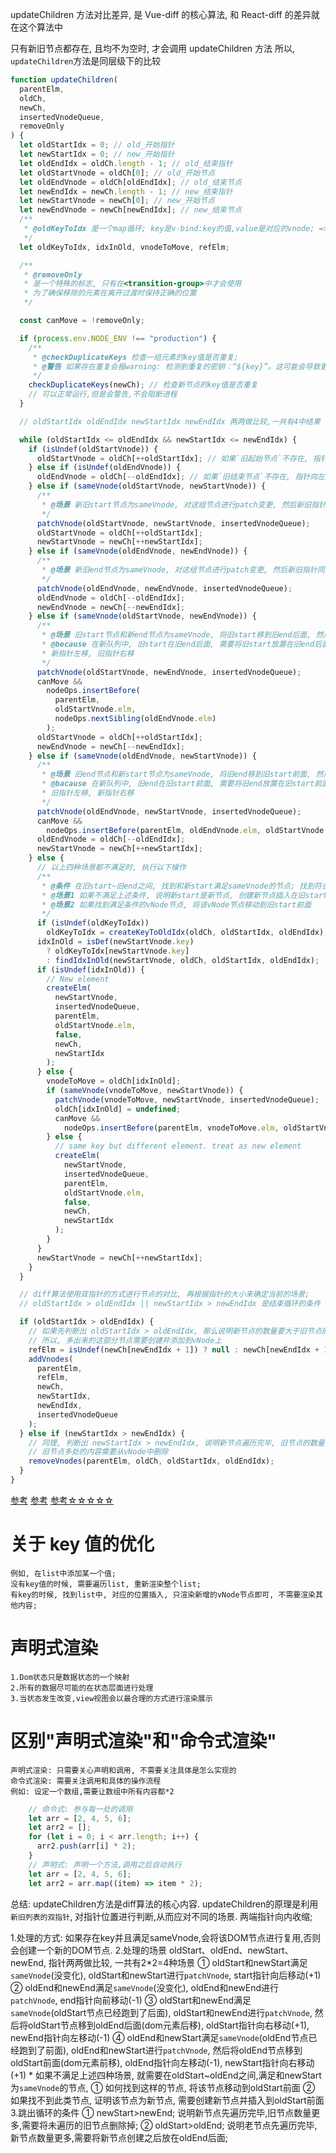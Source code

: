 updateChildren 方法对比差异, 是 Vue-diff 的核心算法, 和 React-diff 的差异就在这个算法中

只有新旧节点都存在, 且均不为空时, 才会调用 updateChildren 方法
所以, `updateChildren`方法是同层级下的比较

```js
function updateChildren(
  parentElm,
  oldCh,
  newCh,
  insertedVnodeQueue,
  removeOnly
) {
  let oldStartIdx = 0; // old_开始指针
  let newStartIdx = 0; // new_开始指针
  let oldEndIdx = oldCh.length - 1; // old_结束指针
  let oldStartVnode = oldCh[0]; // old_开始节点
  let oldEndVnode = oldCh[oldEndIdx]; // old_结束节点
  let newEndIdx = newCh.length - 1; // new_结束指针
  let newStartVnode = newCh[0]; // new_开始节点
  let newEndVnode = newCh[newEndIdx]; // new_结束节点
  /**
   * @oldKeyToIdx 是一个map循环; key是v-bind:key的值,value是对应的vnode; => 可以通过key找到对应且唯一的vnode
   */
  let oldKeyToIdx, idxInOld, vnodeToMove, refElm;

  /**
   * @removeOnly
   * 是一个特殊的标志, 只有在<transition-group>中才会使用
   * 为了确保移除的元素在离开过渡时保持正确的位置
   */

  const canMove = !removeOnly;

  if (process.env.NODE_ENV !== "production") {
    /**
     * @checkDuplicateKeys 检查一组元素的key值是否重复;
     * @警告 如果存在重复会报warning: 检测到重复的密钥：“${key}”。这可能会导致更新错误。
     */
    checkDuplicateKeys(newCh); // 检查新节点的key值是否重复
    // 可以正常运行,但是会警告,不会阻断进程
  }

  // oldStartIdx oldEndIdx newStartIdx newEndIdx 两两做比较,一共有4中结果

  while (oldStartIdx <= oldEndIdx && newStartIdx <= newEndIdx) {
    if (isUndef(oldStartVnode)) {
      oldStartVnode = oldCh[++oldStartIdx]; // 如果`旧起始节点`不存在, 指针向右顺延一位, 取下一个节点
    } else if (isUndef(oldEndVnode)) {
      oldEndVnode = oldCh[--oldEndIdx]; // 如果`旧结束节点`不存在, 指针向左顺延一位, 取上一个节点
    } else if (sameVnode(oldStartVnode, newStartVnode)) {
      /**
       * @场景 新旧start节点为sameVnode, 对这组节点进行patch变更, 然后新旧指针同时向右移;
       */
      patchVnode(oldStartVnode, newStartVnode, insertedVnodeQueue);
      oldStartVnode = oldCh[++oldStartIdx];
      newStartVnode = newCh[++newStartIdx];
    } else if (sameVnode(oldEndVnode, newEndVnode)) {
      /**
       * @场景 新旧end节点为sameVnode, 对这组节点进行patch变更, 然后新旧指针同时向左移;
       */
      patchVnode(oldEndVnode, newEndVnode, insertedVnodeQueue);
      oldEndVnode = oldCh[--oldEndIdx];
      newEndVnode = newCh[--newEndIdx];
    } else if (sameVnode(oldStartVnode, newEndVnode)) {
      /**
       * @场景 旧start节点和新end节点为sameVnode, 将旧start移到旧end后面, 然后对这两组节点进行patch;
       * @because 在新队列中, 旧start在旧end后面, 需要将旧start放置在旧end后面;
       * 新指针左移, 旧指针右移
       */
      patchVnode(oldStartVnode, newEndVnode, insertedVnodeQueue);
      canMove &&
        nodeOps.insertBefore(
          parentElm,
          oldStartVnode.elm,
          nodeOps.nextSibling(oldEndVnode.elm)
        );
      oldStartVnode = oldCh[++oldStartIdx];
      newEndVnode = newCh[--newEndIdx];
    } else if (sameVnode(oldEndVnode, newStartVnode)) {
      /**
       * @场景 旧end节点和新start节点为sameVnode, 将旧end移到旧start前面, 然后对这两组节点进行patch;
       * @bacause 在新队列中, 旧end在旧start前面, 需要将旧end放置在旧start前面;
       * 旧指针左移, 新指针右移
       */
      patchVnode(oldEndVnode, newStartVnode, insertedVnodeQueue);
      canMove &&
        nodeOps.insertBefore(parentElm, oldEndVnode.elm, oldStartVnode.elm);
      oldEndVnode = oldCh[--oldEndIdx];
      newStartVnode = newCh[++newStartIdx];
    } else {
      // 以上四种场景都不满足时, 执行以下操作
      /**
       * @条件 在旧start~旧end之间, 找到和新start满足sameVnode的节点; 找到符合条件的节点后, 新start指针右移, 进入下个循环
       * @场景1 如果不满足上述条件, 说明新start是新节点, 创建新节点插入在旧start前面
       * @场景2 如果找到满足条件的vNode节点, 将该vNode节点移动到旧start前面
       */
      if (isUndef(oldKeyToIdx))
        oldKeyToIdx = createKeyToOldIdx(oldCh, oldStartIdx, oldEndIdx);
      idxInOld = isDef(newStartVnode.key)
        ? oldKeyToIdx[newStartVnode.key]
        : findIdxInOld(newStartVnode, oldCh, oldStartIdx, oldEndIdx);
      if (isUndef(idxInOld)) {
        // New element
        createElm(
          newStartVnode,
          insertedVnodeQueue,
          parentElm,
          oldStartVnode.elm,
          false,
          newCh,
          newStartIdx
        );
      } else {
        vnodeToMove = oldCh[idxInOld];
        if (sameVnode(vnodeToMove, newStartVnode)) {
          patchVnode(vnodeToMove, newStartVnode, insertedVnodeQueue);
          oldCh[idxInOld] = undefined;
          canMove &&
            nodeOps.insertBefore(parentElm, vnodeToMove.elm, oldStartVnode.elm);
        } else {
          // same key but different element. treat as new element
          createElm(
            newStartVnode,
            insertedVnodeQueue,
            parentElm,
            oldStartVnode.elm,
            false,
            newCh,
            newStartIdx
          );
        }
      }
      newStartVnode = newCh[++newStartIdx];
    }
  }

  // diff算法使用双指针的方式进行节点的对比, 再根据指针的大小来确定当前的场景;
  // oldStartIdx > oldEndIdx || newStartIdx > newEndIdx 是结束循环的条件

  if (oldStartIdx > oldEndIdx) {
    // 如果先判断出 oldStartIdx > oldEndIdx, 那么说明新节点的数量要大于旧节点的
    // 所以, 多出来的这部分节点需要创建并添加到vNode上
    refElm = isUndef(newCh[newEndIdx + 1]) ? null : newCh[newEndIdx + 1].elm;
    addVnodes(
      parentElm,
      refElm,
      newCh,
      newStartIdx,
      newEndIdx,
      insertedVnodeQueue
    );
  } else if (newStartIdx > newEndIdx) {
    // 同理, 判断出 newStartIdx > newEndIdx, 说明新节点遍历完毕, 旧节点的数量要大于新节点的数量
    // 旧节点多处的内容需要从vNode中删除
    removeVnodes(parentElm, oldCh, oldStartIdx, oldEndIdx);
  }
}
```

[参考](https://blog.csdn.net/weixin_42232156/article/details/120353173)
[参考](https://blog.csdn.net/weixin_39996496/article/details/111137477)
[参考☆☆☆☆☆](https://blog.csdn.net/guxin_duyin/article/details/109955470)

# 关于 key 值的优化

    例如, 在list中添加某一个值;
    没有key值的时候, 需要遍历list, 重新渲染整个list;
    有key的时候, 找到list中, 对应的位置插入, 只渲染新增的vNode节点即可, 不需要渲染其他内容;

# 声明式渲染

    1.Dom状态只是数据状态的一个映射
    2.所有的数据尽可能的在状态层面进行处理
    3.当状态发生改变,view视图会以最合理的方式进行渲染展示

# 区别"声明式渲染"和"命令式渲染"

    声明式渲染: 只需要关心声明和调用, 不需要关注具体是怎么实现的
    命令式渲染: 需要关注调用和具体的操作流程
    例如: 设定一个数组,需要让数组中所有内容都*2

```js
    // 命令式: 参与每一处的调用
    let arr = [2, 4, 5, 6];
    let arr2 = [];
    for (let i = 0; i < arr.length; i++) {
      arr2.push(arr[i] * 2);
    }
    // 声明式: 声明一个方法,调用之后自动执行
    let arr = [2, 4, 5, 6];
    let arr2 = arr.map((item) => item * 2);
```


总结:
  updateChildren方法是diff算法的核心内容.
  updateChildren的原理是利用`新旧列表的双指针`, 对指针位置进行判断,从而应对不同的场景. 两端指针向内收缩;

  1.处理的方式: 如果存在key并且满足sameVnode,会将该DOM节点进行复用,否则会创建一个新的DOM节点.
  2.处理的场景
    oldStart、oldEnd、newStart、newEnd, 指针两两做比较, 一共有2*2=4种场景
    ① oldStart和newStart满足`sameVnode`(没变化), oldStart和newStart进行`patchVnode`, start指针向后移动(+1)
    ② oldEnd和newEnd满足`sameVnode`(没变化), oldEnd和newEnd进行`patchVnode`, end指针向前移动(-1)
    ③ oldStart和newEnd满足`sameVnode`(oldStart节点已经跑到了后面), oldStart和newEnd进行`patchVnode`, 然后将oldStart节点移到oldEnd后面(dom元素后移), oldStart指针向右移动(+1), newEnd指针向左移动(-1)
    ④ oldEnd和newStart满足`sameVnode`(oldEnd节点已经跑到了前面), oldEnd和newStart进行`patchVnode`, 然后将oldEnd节点移到oldStart前面(dom元素前移), oldEnd指针向左移动(-1), newStart指针向右移动(+1)
    * 如果不满足上述四种场景, 就需要在oldStart~oldEnd之间,满足和newStart为`sameVnode`的节点,
    ① 如何找到这样的节点, 将该节点移动到oldStart前面
    ② 如果找不到此类节点, 证明该节点为新节点, 需要创建新节点并插入到oldStart前面
  3.跳出循环的条件
    ① newStart>newEnd; 说明新节点先遍历完毕,旧节点数量更多,需要将未遍历的旧节点删除掉;
    ② oldStart>oldEnd; 说明老节点先遍历完毕,新节点数量更多,需要将新节点创建之后放在oldEnd后面;

